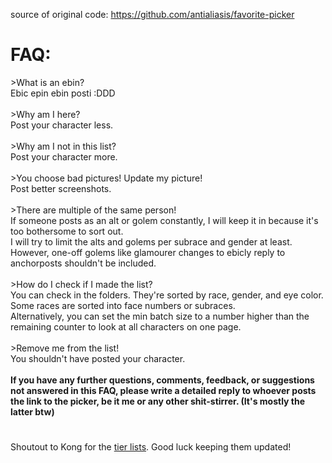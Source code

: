 source of original code:
https://github.com/antialiasis/favorite-picker

# FAQ:
\>What is an ebin?\
Ebic epin ebin posti \:DDD\
\
\>Why am I here?\
Post your character less.\
\
\>Why am I not in this list?\
Post your character more.\
\
\>You choose bad pictures! Update my picture!\
Post better screenshots.\
\
\>There are multiple of the same person!\
If someone posts as an alt or golem constantly, I will keep it in because it's too bothersome to sort out.\
I will try to limit the alts and golems per subrace and gender at least.\
However, one-off golems like glamourer changes to ebicly reply to anchorposts shouldn't be included.\
\
\>How do I check if I made the list?\
You can check in the folders. They're sorted by race, gender, and eye color. Some races are sorted into face numbers or subraces.\
Alternatively, you can set the min batch size to a number higher than the remaining counter to look at all characters on one page.\
\
\>Remove me from the list!\
You shouldn't have posted your character. 
\
\
**If you have any further questions, comments, feedback, or suggestions not answered in this FAQ, 
 please write a detailed reply to whoever posts the link to the picker, be it me or any other shit-stirrer. (It's mostly the latter btw)**
#
 Shoutout to Kong for the [tier lists](https://tiermaker.com/user/17988100). Good luck keeping them updated!